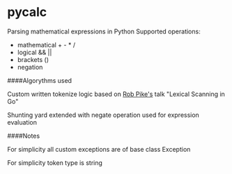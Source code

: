 # pycalc

Parsing mathematical expressions in Python
Supported operations:
- mathematical + - * /
- logical && ||
- brackets ()
- negation

####Algorythms used

Custom written tokenize logic based on [Rob Pike's](https://github.com/robpike) talk "Lexical Scanning in Go"

Shunting yard extended with negate operation used for expression evaluation

####Notes

For simplicity all custom exceptions are of base class Exception

For simplicity token type is string
